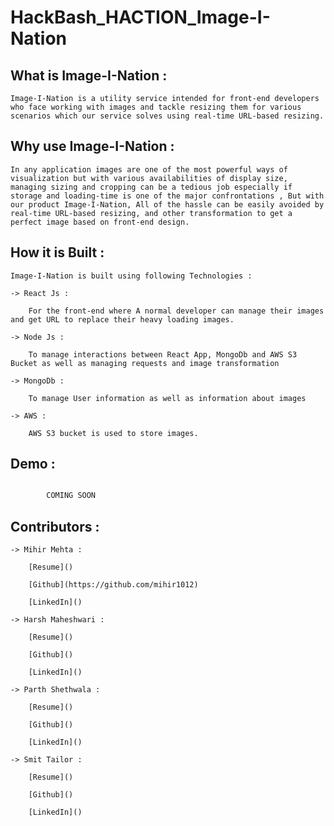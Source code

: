 # HackBash_HACTION_Image-I-Nation

## What is Image-I-Nation :

    Image-I-Nation is a utility service intended for front-end developers who face working with images and tackle resizing them for various scenarios which our service solves using real-time URL-based resizing.

## Why use Image-I-Nation :

    In any application images are one of the most powerful ways of visualization but with various availabilities of display size, managing sizing and cropping can be a tedious job especially if storage and loading-time is one of the major confrontations , But with our product Image-I-Nation, All of the hassle can be easily avoided by real-time URL-based resizing, and other transformation to get a perfect image based on front-end design.

## How it is Built :

    Image-I-Nation is built using following Technologies :

    -> React Js : 
    
        For the front-end where A normal developer can manage their images and get URL to replace their heavy loading images.

    -> Node Js :

        To manage interactions between React App, MongoDb and AWS S3 Bucket as well as managing requests and image transformation 

    -> MongoDb :

        To manage User information as well as information about images

    -> AWS :

        AWS S3 bucket is used to store images.

## Demo : 

```bash

        COMING SOON

```

## Contributors :

    -> Mihir Mehta : 

        [Resume]()

        [Github](https://github.com/mihir1012)

        [LinkedIn]()

    -> Harsh Maheshwari :

        [Resume]()

        [Github]()

        [LinkedIn]()

    -> Parth Shethwala :

        [Resume]()

        [Github]()

        [LinkedIn]()

    -> Smit Tailor :

        [Resume]()

        [Github]()

        [LinkedIn]()    

